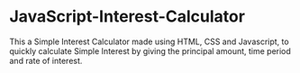 # JavaScript-Interest-Calculator
This a Simple Interest Calculator made using HTML, CSS and Javascript, to quickly calculate Simple Interest by giving the principal amount, time period and rate of interest.
